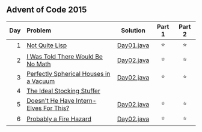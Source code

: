 ## Advent of Code 2015

| Day | Problem                                                                       |         Solution         | Part 1 | Part 2 |
|----:|:------------------------------------------------------------------------------|:------------------------:|:------:|:------:|
|   1 | [Not Quite Lisp](https://adventofcode.com/2015/day/1)                         | [Day01.java](Day01.java) | :star: | :star: |
|   2 | [I Was Told There Would Be No Math](https://adventofcode.com/2015/day/2)      | [Day02.java](Day02.java) | :star: | :star: |
|   3 | [Perfectly Spherical Houses in a Vacuum](https://adventofcode.com/2015/day/3) | [Day02.java](Day03.java) | :star: | :star: |
|   4 | [The Ideal Stocking Stuffer](https://adventofcode.com/2015/day/4)             |                          |        |        |
|   5 | [Doesn't He Have Intern-Elves For This?](https://adventofcode.com/2015/day/5) | [Day02.java](Day05.java) | :star: | :star: |
|   6 | [Probably a Fire Hazard](https://adventofcode.com/2015/day/6)                 | [Day02.java](Day06.java) | :star: | :star: |
